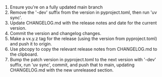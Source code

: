 1. Ensure you're on a fully updated main branch
2. Remove the '-dev' suffix from the version in pyproject.toml, then run 'uv sync'.
3. Update CHANGELOG.md with the release notes and date for the current version.
4. Commit the version and changelog changes.
5. Make a vx.y.z tag for the release (using the version from pyproject.toml) and push it to origin.
6. Use pbcopy to copy the relevant release notes from CHANGELOG.md to the clipboard.
7. Bump the patch version in pyproject.toml to the next version with '-dev' suffix, run 'uv sync', commit, and push that to main, updating CHANGELOG.md with the new unreleased section.
